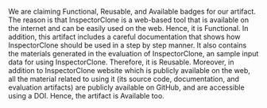 We are claiming Functional, Reusable, and Available badges for our artifact.
The reason is that InspectorClone is a web-based tool that is available on the internet and can be easily used on the web. Hence, it is Functional. In addition, this artifact includes a careful documentation that shows how InspectorClone should be used in a step by step manner. It also contains the materials generated in the evaluation of InspectorClone, an sample input data for using InspectorClone. Therefore, it is Reusable. 
Moreover, in addition to InspectorClone website which is publicly available on the web, all the material related to using it (its source code, documentation, and evaluation artifacts) are publicly available on GitHub, and are accessible using a DOI. Hence, the artifact is Available too.

